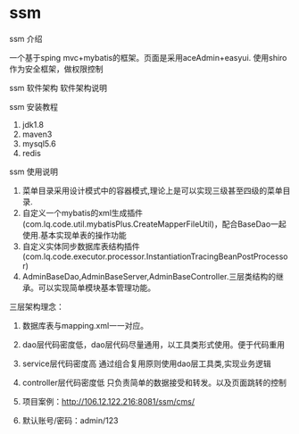 # ssm

ssm 介绍

一个基于sping mvc+mybatis的框架。页面是采用aceAdmin+easyui.
使用shiro作为安全框架，做权限控制

ssm 软件架构
软件架构说明


ssm 安装教程
1. jdk1.8
2. maven3
3. mysql5.6
4. redis

ssm 使用说明
1. 菜单目录采用设计模式中的容器模式,理论上是可以实现三级甚至四级的菜单目录.
2. 自定义一个mybatis的xml生成插件(com.lq.code.util.mybatisPlus.CreateMapperFileUtil)，配合BaseDao一起使用.基本实现单表的操作功能
3. 自定义实体同步数据库表结构插件(com.lq.code.executor.processor.InstantiationTracingBeanPostProcessor)
4. AdminBaseDao,AdminBaseServer,AdminBaseController.三层类结构的继承。可以实现简单模块基本管理功能。

三层架构理念：
1. 数据库表与mapping.xml一一对应。
2. dao层代码密度低，dao层代码尽量通用，以工具类形式使用。便于代码重用
3. service层代码密度高 通过组合复用原则使用dao层工具类,实现业务逻辑
4. controller层代码密度低 只负责简单的数据接受和转发。以及页面跳转的控制

1. 项目案例：http://106.12.122.216:8081/ssm/cms/
2. 默认账号/密码：admin/123

